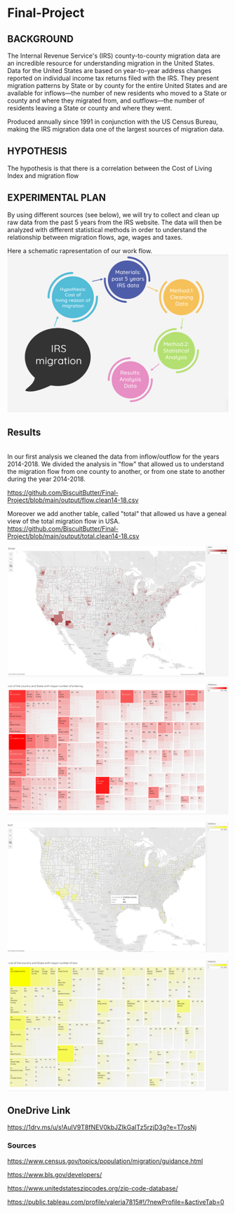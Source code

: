# Final-Project

## BACKGROUND 

The Internal Revenue Service's (IRS) county-to-county migration data are an incredible resource for understanding migration in the United States. 
Data for the United States are based on year-to-year address changes reported on individual income tax returns filed with the IRS. They present migration patterns by State or by county for the entire United States and are available for inflows—the number of new residents who moved to a State or county and where they migrated from, and outflows—the number of residents leaving a State or county and where they went.

Produced annually since 1991 in conjunction with the US Census Bureau, making the IRS migration data one of the largest sources of migration data. 

## HYPOTHESIS

The hypothesis is that there is a correlation between the Cost of Living Index and migration flow

## EXPERIMENTAL PLAN
By using different sources (see below), we will try to collect and clean up raw data from the past 5 years from the IRS website. 
The data will then be analyzed with different statistical methods in order to understand the relationship between migration flows, age, wages and taxes.

Here a schematic rapresentation of our work flow.
![image1](/Resources/1.png?raw=true "Title")

## Results
\
In our first analysis we cleaned the data from inflow/outflow for the years 2014-2018.
We divided the analysis in "flow" that allowed us to understand the migration flow from one county to another, or from one state to another during the year 2014-2018.

https://github.com/BiscuitButter/Final-Project/blob/main/output/flow.clean14-18.csv

Moreover we add another table, called "total" that allowed us have a geneal view of the total migration flow in USA.
https://github.com/BiscuitButter/Final-Project/blob/main/output/total.clean14-18.csv
 
![image1](/Resources/2.png?raw=true "Title")

![image1](/Resources/3.png?raw=true "Title")

![image1](/Resources/4.png?raw=true "Title")

![image1](/Resources/5.png?raw=true "Title")
## OneDrive Link
https://1drv.ms/u/s!AuIV9T8fNEV0kbJZIkGaITz5rzjD3g?e=T7osNj

### Sources
https://www.census.gov/topics/population/migration/guidance.html

https://www.bls.gov/developers/

https://www.unitedstateszipcodes.org/zip-code-database/



https://public.tableau.com/profile/valeria7815#!/?newProfile=&activeTab=0

